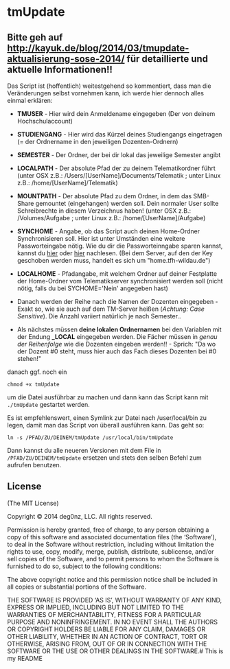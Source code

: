 

# tmUpdate

## Bitte geh auf http://kayuk.de/blog/2014/03/tmupdate-aktualisierung-sose-2014/ für detaillierte und aktuelle Informationen!!

Das Script ist (hoffentlich) weitestgehend so kommentiert, dass man die Veränderungen selbst vornehmen kann, ich werde hier dennoch alles einmal erklären:

* **TMUSER** - Hier wird dein Anmeldename eingegeben (Der von deinem Hochschulaccount)


* **STUDIENGANG** - Hier wird das Kürzel deines Studiengangs eingetragen (= der Ordnername in den jeweiligen Dozenten-Ordnern)


* **SEMESTER** - Der Ordner, der bei dir lokal das jeweilige Semester angibt


* **LOCALPATH** -  Der absolute Pfad der zu deinem Telematikordner führt (unter OSX z.B.: /Users/[UserName]/Documents/Telematik ; unter Linux z.B.: /home/[UserName]/Telematik)

* **MOUNTPATH** - Der absolute Pfad zu dem Ordner, in dem das SMB-Share gemountet (eingehangen) werden soll. Dein normaler User sollte Schreibrechte in diesem Verzeichnus haben! (unter OSX z.B.: /Volumes/Aufgabe ; unter Linux z.B.: /home/[UserName]/Aufgabe)

* **SYNCHOME** - Angabe, ob das Script auch deinen Home-Ordner Synchronisieren soll. Hier ist unter Umständen eine weitere Passworteingabe nötig. Wie du dir die Passworteinngabe sparen kannst, kannst du [hier](http://serverfault.com/questions/241588/how-to-automate-ssh-login-with-password) oder [hier](http://kayuk.de/blog/2014/01/script-zum-abgleich-lokaler-daten-mit-telematikserver-der-th-wildau/) nachlesen. (Bei dem Server, auf den der Key geschoben werden muss, handelt es sich um "home.tfh-wildau.de")

* **LOCALHOME** - Pfadangabe, mit welchem Ordner auf deiner Festplatte der Home-Ordner vom Telematikserver synchronisiert werden soll (nicht nötig, falls du bei SYCHOME='Nein' angegeben hast)


* Danach werden der Reihe nach die Namen der Dozenten eingegeben - Exakt so, wie sie auch auf dem TM-Server heißen (*Achtung: Case Sensitive*). Die Anzahl variiert natürlich je nach Semester..


* Als nächstes müssen **deine lokalen Ordnernamen** bei den Variablen mit der Endung **_LOCAL** eingegeben werden. Die Fächer müssen in *genau der Reihenfolge* wie die Dozenten eingeben werden!! - Sprich: "Da wo der Dozent #0 steht, muss hier auch das Fach dieses Dozenten bei #0 stehen!"

danach ggf. noch ein

	chmod +x tmUpdate
um die Datei ausführbar zu machen und dann kann das Script kann mit `./tmUpdate` gestartet werden.

Es ist empfehlenswert, einen Symlink zur Datei nach /user/local/bin zu legen, damit man das Script von überall ausführen kann.
Das geht so:

	ln -s /PFAD/ZU/DEINEM/tmUpdate /usr/local/bin/tmUpdate
Dann kannst du alle neueren Versionen mit dem File in `/PFAD/ZU/DEINEM/tmUpdate` ersetzen und stets den selben Befehl zum aufrufen benutzen.

## License

(The MIT License)

Copyright © 2014 deg0nz, LLC. All rights reserved.

Permission is hereby granted, free of charge, to any person obtaining a copy of this software and associated documentation files (the ‘Software’), to deal in the Software without restriction, including without limitation the rights to use, copy, modify, merge, publish, distribute, sublicense, and/or sell copies of the Software, and to permit persons to whom the Software is furnished to do so, subject to the following conditions:

The above copyright notice and this permission notice shall be included in all copies or substantial portions of the Software.

THE SOFTWARE IS PROVIDED ‘AS IS’, WITHOUT WARRANTY OF ANY KIND, EXPRESS OR IMPLIED, INCLUDING BUT NOT LIMITED TO THE WARRANTIES OF MERCHANTABILITY, FITNESS FOR A PARTICULAR PURPOSE AND NONINFRINGEMENT. IN NO EVENT SHALL THE AUTHORS OR COPYRIGHT HOLDERS BE LIABLE FOR ANY CLAIM, DAMAGES OR OTHER LIABILITY, WHETHER IN AN ACTION OF CONTRACT, TORT OR OTHERWISE, ARISING FROM, OUT OF OR IN CONNECTION WITH THE SOFTWARE OR THE USE OR OTHER DEALINGS IN THE SOFTWARE.# This is my README

